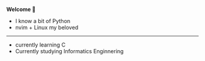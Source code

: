 <h><b>Welcome 🧉</b></h>
- I know a bit of Python
- nvim + Linux my beloved
---
- currently learning C
- Currently studying Informatics Enginnering
